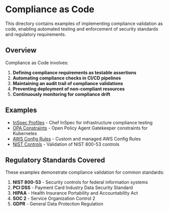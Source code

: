 # Compliance as Code

This directory contains examples of implementing compliance validation as code, enabling automated testing and enforcement of security standards and regulatory requirements.

## Overview

Compliance as Code involves:

1. **Defining compliance requirements as testable assertions**
2. **Automating compliance checks in CI/CD pipelines**
3. **Maintaining an audit trail of compliance validations**
4. **Preventing deployment of non-compliant resources**
5. **Continuously monitoring for compliance drift**

## Examples

- [InSpec Profiles](./inspec) - Chef InSpec for infrastructure compliance testing
- [OPA Constraints](./opa-constraints) - Open Policy Agent Gatekeeper constraints for Kubernetes
- [AWS Config Rules](./aws-config) - Custom and managed AWS Config Rules
- [NIST Controls](./nist-controls) - Validation of NIST 800-53 controls

## Regulatory Standards Covered

These examples demonstrate compliance validation for common standards:

1. **NIST 800-53** - Security controls for federal information systems
2. **PCI DSS** - Payment Card Industry Data Security Standard
3. **HIPAA** - Health Insurance Portability and Accountability Act
4. **SOC 2** - Service Organization Control 2
5. **GDPR** - General Data Protection Regulation

